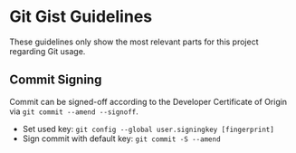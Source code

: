 # Git Gist Guidelines

These guidelines only show the most relevant parts for this project regarding
Git usage.

## Commit Signing

Commit can be signed-off according to the Developer Certificate of Origin via
`git commit --amend --signoff`.

* Set used key: `git config --global user.signingkey [fingerprint]`
* Sign commit with default key: `git commit -S --amend`
